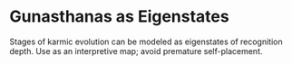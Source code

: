 # Gunasthanas as Eigenstates

Stages of karmic evolution can be modeled as eigenstates of recognition depth.
Use as an interpretive map; avoid premature self-placement.
